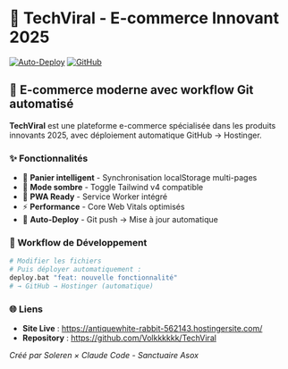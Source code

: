 # 🚀 TechViral - E-commerce Innovant 2025

[![Auto-Deploy](https://img.shields.io/badge/Auto--Deploy-Active-brightgreen)](https://antiquewhite-rabbit-562143.hostingersite.com/)
[![GitHub](https://img.shields.io/badge/GitHub-Volkkkkkk%2FTechViral-blue)](https://github.com/Volkkkkkk/TechViral)

## 🎯 E-commerce moderne avec workflow Git automatisé

**TechViral** est une plateforme e-commerce spécialisée dans les produits innovants 2025, avec déploiement automatique GitHub → Hostinger.

### ✨ Fonctionnalités
- 🛒 **Panier intelligent** - Synchronisation localStorage multi-pages  
- 🌙 **Mode sombre** - Toggle Tailwind v4 compatible
- 📱 **PWA Ready** - Service Worker intégré
- ⚡ **Performance** - Core Web Vitals optimisés
- 🚀 **Auto-Deploy** - Git push → Mise à jour automatique

### 🔧 Workflow de Développement
```bash
# Modifier les fichiers
# Puis déployer automatiquement :
deploy.bat "feat: nouvelle fonctionnalité"
# → GitHub → Hostinger (automatique)
```

### 🌐 Liens
- **Site Live** : https://antiquewhite-rabbit-562143.hostingersite.com/
- **Repository** : https://github.com/Volkkkkkk/TechViral

*Créé par Soleren × Claude Code - Sanctuaire Asox*
